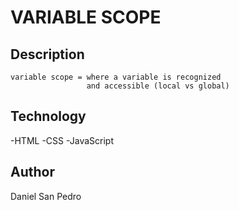 # VARIABLE SCOPE

## Description

    variable scope = where a variable is recognized
                     and accessible (local vs global)

## Technology

-HTML
-CSS
-JavaScript

## Author

Daniel San Pedro
